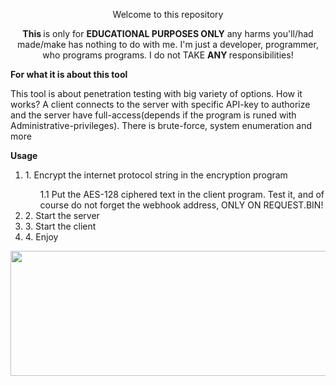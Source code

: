<div class="present">
	<p align="center"> Welcome to this repository </p>
	<p align="center"> <b> This </b> is only for <b> EDUCATIONAL PURPOSES ONLY</b> any harms you'll/had made/make has nothing to do with me. I'm just a developer, programmer, who programs programs. I do not TAKE <b> ANY </b> responsibilities! </p>	
	<b align="left"> For what it is about this tool </b>
	<p align="left"> This tool is about penetration testing with big variety of options. How it works? A client connects to the server with specific API-key to authorize and the server have full-access(depends if the program is runed with Administrative-privileges). There is brute-force, system enumeration and more </p>
	<b align="left"> Usage </b>
	<p align="left"><ol type="square">
	<li> 1. Encrypt the internet protocol string in the encryption program </li>
	<ul> 1.1 Put the AES-128 ciphered text in the client program. Test it, and of course do not forget the webhook address, ONLY ON REQUEST.BIN! </ul>
	<li> 2. Start the server </li>
	<li> 3. Start the client </li>
	<li> 4. Enjoy </li>
	</ol>
</div>
<div class="img">
<p align="center"><img src="https://www.english-efl.com/wp-content/uploads/2019/12/test.jpg" width=800, height=200>
</div>
